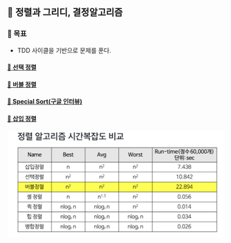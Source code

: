 ## 🦄 정렬과 그리디, 결정알고리즘

### 🎈 목표
- TDD 사이클을 기반으로 문제를 푼다.

#### [🤔 선택 정렬](https://github.com/saseungmin/daily_coding_dojo/tree/master/inflearn_algorism/section7/solution1)

#### [🤔 버블 정렬](https://github.com/saseungmin/daily_coding_dojo/tree/master/inflearn_algorism/section7/solution2)

#### [🤔 Special Sort(구글 인터뷰)](https://github.com/saseungmin/daily_coding_dojo/tree/master/inflearn_algorism/section7/solution3)

#### [🤔 삽입 정렬](https://github.com/saseungmin/daily_coding_dojo/tree/master/inflearn_algorism/section7/solution4)

![sort-time-complexity](../images/sort-time-complexity.png)